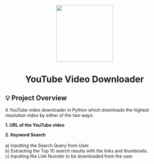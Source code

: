 <p id="top" align="center"> <img width="180" src="https://user-images.githubusercontent.com/55101825/129696623-e65f6f53-c262-4dad-9df9-aad8fe0a2edf.png"></p>
<h1 id="top" align="center"> YouTube Video Downloader </h1> 

## :bulb: Project Overview

A YouTube video downloader in Python which downloads the highest resolution video by either of the two ways:

**1. URL of the YouTube video**

**2. Keyword Search** <br><br>
  a) Inputting the Search Query from User.\
  b) Extracting the Top 10 search results with the links and thumbnails.\
  c) Inputting the Link Numder to be downloaded from the user. &nbsp;




